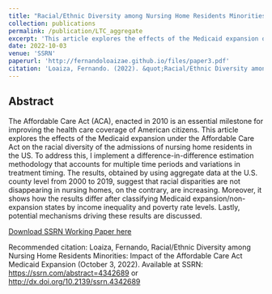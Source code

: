 ```yaml
---
title: "Racial/Ethnic Diversity among Nursing Home Residents Minorities: Impact of the Affordable Care Act Medicaid Expansion"
collection: publications
permalink: /publication/LTC_aggregate
excerpt: 'This article explores the effects of the Medicaid expansion on the racial diversity of the admissions of nursing home residents in the US.'
date: 2022-10-03
venue: 'SSRN'
paperurl: 'http://fernandoloaizae.github.io/files/paper3.pdf'
citation: 'Loaiza, Fernando. (2022). &quot;Racial/Ethnic Diversity among Nursing Home Residents Minorities: Impact of the Affordable Care Act Medicaid Expansion.&quot; <i>Journal 1</i>.'
---
```


## Abstract

The Affordable Care Act (ACA), enacted in 2010 is an essential milestone for improving the health care coverage of American citizens. This article explores the effects of the Medicaid expansion under the Affordable Care Act on the racial diversity of the admissions of nursing home residents in the US. To address this, I implement a difference-in-difference estimation methodology that accounts for multiple time periods and variations in treatment timing. The results, obtained by using aggregate data at the U.S. county level from 2000 to 2019, suggest that racial disparities are not disappearing in nursing homes, on the contrary, are increasing. Moreover, it shows how the results differ after classifying Medicaid expansion/non-expansion states by income inequality and poverty rate levels. Lastly, potential mechanisms driving these results are discussed.

[Download SSRN Working Paper here](https://papers.ssrn.com/sol3/papers.cfm?abstract_id=4342689)

Recommended citation:
Loaiza, Fernando, Racial/Ethnic Diversity among Nursing Home Residents Minorities: Impact of the Affordable Care Act Medicaid Expansion (October 3, 2022). Available at SSRN: https://ssrn.com/abstract=4342689 or http://dx.doi.org/10.2139/ssrn.4342689
